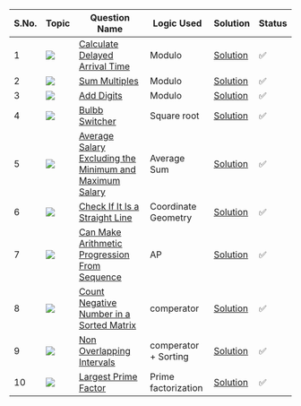 S.No. | Topic | Question Name | Logic Used | Solution | Status |
------|---------------|------------|-------|------|------|
1 | ![](https://img.shields.io/badge/Maths-f0772b?style=for-the-badge&logo=array&logoColor=black) | [Calculate Delayed Arrival Time](https://leetcode.com/problems/calculate-delayed-arrival-time/) | Modulo | [Solution](https://github.com/himanshugupta09/LEETCODE_SOLUTIONS/blob/main/Maths/calculate-delayed-arrival-time.cpp) | ✅ |
2 | ![](https://img.shields.io/badge/Maths-f0772b?style=for-the-badge&logo=array&logoColor=black) | [Sum Multiples](https://leetcode.com/problems/sum-multiples/) | Modulo | [Solution](https://github.com/himanshugupta09/LEETCODE_SOLUTIONS/blob/main/Maths/sum-multiples.cpp) | ✅ |
3 | ![](https://img.shields.io/badge/Maths-f0772b?style=for-the-badge&logo=array&logoColor=black) | [Add Digits](https://leetcode.com/problems/add-digits/) | Modulo | [Solution](https://github.com/himanshugupta09/LEETCODE_SOLUTIONS/blob/main/Maths/add-digits.cpp) | ✅ |
4 | ![](https://img.shields.io/badge/Maths-f0772b?style=for-the-badge&logo=array&logoColor=black) | [Bulbb Switcher](https://leetcode.com/problems/bulb-switcher/) | Square root | [Solution](https://github.com/himanshugupta09/LEETCODE_SOLUTIONS/blob/main/Maths/bulb-switcher.cpp) | ✅ |
5 | ![](https://img.shields.io/badge/Maths-f0772b?style=for-the-badge&logo=array&logoColor=black) | [Average Salary Excluding the Minimum and Maximum Salary](https://leetcode.com/problems/average-salary-excluding-the-minimum-and-maximum-salary/description/) | Average Sum | [Solution](https://github.com/himanshugupta09/LEETCODE_SOLUTIONS/blob/main/Maths/average-salary-excluding-the-minimum-and-maximum-salary.cpp) | ✅ |
6 | ![](https://img.shields.io/badge/Maths-f0772b?style=for-the-badge&logo=array&logoColor=black) | [Check If It Is a Straight Line](https://leetcode.com/problems/check-if-it-is-a-straight-line/) | Coordinate Geometry | [Solution](https://github.com/himanshugupta09/LEETCODE_SOLUTIONS/blob/main/Maths/check-if-it-is-a-straight-line.cpp) | ✅ |
7 | ![](https://img.shields.io/badge/Maths-f0772b?style=for-the-badge&logo=array&logoColor=black) | [Can Make Arithmetic Progression From Sequence](https://leetcode.com/problems/can-make-arithmetic-progression-from-sequence/) | AP | [Solution](https://github.com/himanshugupta09/LEETCODE_SOLUTIONS/blob/main/Maths/can-make-arithmetic-progression-from-sequence.cpp) | ✅ |
8 | ![](https://img.shields.io/badge/Binary-search-f0772b?style=for-the-badge&logo=array&logoColor=black) | [Count Negative Number in a Sorted Matrix](https://leetcode.com/problems/count-negative-numbers-in-a-sorted-matrix/description/) | comperator | [Solution](https://github.com/himanshugupta09/LEETCODE_SOLUTIONS/blob/main/Maths/count-negative-numbers-in-a-sorted-matrix.cpp) | ✅ |
9 | ![](https://img.shields.io/badge/Greedy-f0772b?style=for-the-badge&logo=array&logoColor=black) | [Non Overlapping Intervals](https://leetcode.com/problems/non-overlapping-intervals/description/) | comperator + Sorting  | [Solution](https://github.com/himanshugupta09/LEETCODE_SOLUTIONS/blob/main/Maths/non-overlapping-intervals.cpp) | ✅ |
10 | ![](https://img.shields.io/badge/Maths-f0772b?style=for-the-badge&logo=array&logoColor=black) | [Largest Prime Factor](https://practice.geeksforgeeks.org/problems/largest-prime-factor2601/1) | Prime factorization  | [Solution](https://github.com/himanshugupta09/LEETCODE_SOLUTIONS/blob/main/Maths/largest-prime-factor.cpp) | ✅ |










